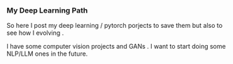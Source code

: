 ### My Deep Learning Path

So here I post my deep learning / pytorch porjects to save them but also to see how I evolving .

I have some computer vision projects and GANs . I want to start doing some NLP/LLM ones in the future. 
